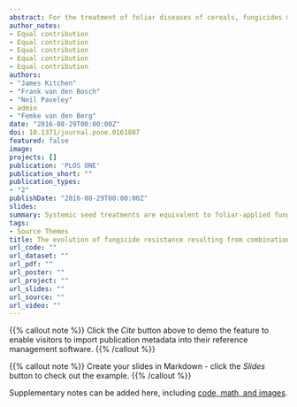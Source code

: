 ```yaml
---
abstract: For the treatment of foliar diseases of cereals, fungicides may be applied as foliar sprays or systemic seed treatments which are translocated to leaves. Little research has been done to assess the resistance risks associated with foliar-acting systemic seed treatments when used alone or in combination with foliar sprays, even though both types of treatment may share the same mode of action. It is therefore unknown to what extent adding a systemic seed treatment to a foliar spray programme poses an additional resistance risk and whether in the presence of a seed treatment additional resistance management strategies (such as limiting the total number of treatments) are necessary to limit the evolution of fungicide-resistance. A mathematical model was developed to simulate an epidemic and the resistance evolution of Zymoseptoria tritici on winter wheat, which was used to compare different combinations of seed and foliar treatments by calculating the fungicide effective life, i.e. the number of years before effective disease control is lost to resistance. A range of parameterizations for the seed treatment fungicide and different fungicide uptake models were compared. Despite the different parameterizations, the model consistently predicted the same trends in that i) similar levels of efficacy delivered either by a foliar-acting seed treatment, or a foliar application, resulted in broadly similar resistance selection, ii) adding a foliar-acting seed treatment to a foliar spray programme increased resistance selection and usually decreased effective life, and iii) splitting a given total dose—by adding a seed treatment to foliar treatments, but decreasing dose per treatment—gave effective lives that were the same as, or shorter than those given by the spray programme alone. For our chosen plant-pathogen-fungicide system, the model results suggest that to effectively manage selection for fungicide-resistance, foliar acting systemic seed treatments should be included as one of the maximum number of permitted fungicide applications.
author_notes:
- Equal contribution
- Equal contribution
- Equal contribution
- Equal contribution
- Equal contribution
authors:
- "James Kitchen"
- "Frank van den Bosch"
- "Neil Paveley"
- admin
- "Femke van den Berg"
date: "2016-08-29T00:00:00Z"
doi: 10.1371/journal.pone.0161887
featured: false
image:
projects: []
publication: 'PLOS ONE'
publication_short: ""
publication_types:
- "2"
publishDate: "2016-08-29T00:00:00Z"
slides: 
summary: Systemic seed treatments are equivalent to foliar-applied fungicides with respect to the evolution of resistance
tags:
- Source Themes
title: The evolution of fungicide resistance resulting from combinations of foliar-acting systemic seed treatments and foliar-applied fungicides, a modelling analysis
url_code: ""
url_dataset: ""
url_pdf: ""
url_poster: ""
url_project: ""
url_slides: ""
url_source: ""
url_video: ""
---
```


{{% callout note %}}
Click the *Cite* button above to demo the feature to enable visitors to import publication metadata into their reference management software.
{{% /callout %}}

{{% callout note %}}
Create your slides in Markdown - click the *Slides* button to check out the example.
{{% /callout %}}

Supplementary notes can be added here, including [code, math, and images](https://wowchemy.com/docs/writing-markdown-latex/).
